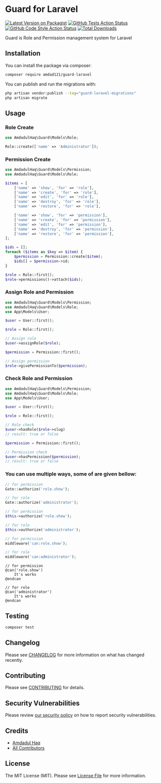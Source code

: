 # Guard for Laravel

[![Latest Version on Packagist](https://img.shields.io/packagist/v/amdad121/guard-laravel.svg?style=flat-square)](https://packagist.org/packages/amdad121/guard-laravel)
[![GitHub Tests Action Status](https://img.shields.io/github/actions/workflow/status/amdad121/guard-laravel/run-tests.yml?branch=main&label=tests&style=flat-square)](https://github.com/amdad121/guard-laravel/actions?query=workflow%3Arun-tests+branch%3Amain)
[![GitHub Code Style Action Status](https://img.shields.io/github/actions/workflow/status/amdad121/guard-laravel/fix-php-code-style-issues.yml?branch=main&label=code%20style&style=flat-square)](https://github.com/amdad121/guard-laravel/actions?query=workflow%3A"Fix+PHP+code+style+issues"+branch%3Amain)
[![Total Downloads](https://img.shields.io/packagist/dt/amdad121/guard-laravel.svg?style=flat-square)](https://packagist.org/packages/amdad121/guard-laravel)

Guard is Role and Permission management system for Laravel

## Installation

You can install the package via composer:

```bash
composer require amdad121/guard-laravel
```

You can publish and run the migrations with:

```bash
php artisan vendor:publish --tag="guard-laravel-migrations"
php artisan migrate
```

## Usage

### Role Create

```php
use AmdadulHaq\Guard\Models\Role;

Role::create(['name' => 'Administrator']);
```

### Permission Create

```php
use AmdadulHaq\Guard\Models\Permission;
use AmdadulHaq\Guard\Models\Role;

$items = [
    ['name' => 'show', 'for' => 'role'],
    ['name' => 'create', 'for' => 'role'],
    ['name' => 'edit', 'for' => 'role'],
    ['name' => 'destroy', 'for' => 'role'],
    ['name' => 'restore', 'for' => 'role'],

    ['name' => 'show', 'for' => 'permission'],
    ['name' => 'create', 'for' => 'permission'],
    ['name' => 'edit', 'for' => 'permission'],
    ['name' => 'destroy', 'for' => 'permission'],
    ['name' => 'restore', 'for' => 'permission'],
];

$ids = [];
foreach ($items as $key => $item) {
    $permission = Permission::create($item);
    $ids[] = $permission->id;
}

$role = Role::first();
$role->permissions()->attach($ids);
```

### Assign Role and Permission

```php
use AmdadulHaq\Guard\Models\Permission;
use AmdadulHaq\Guard\Models\Role;
use App\Models\User;

$user = User::first();

$role = Role::first();

// Assign role
$user->assignRole($role);

$permission = Permission::first();

// Assign permission
$role->givePermissionTo($permission);
```

### Check Role and Permission

```php
use AmdadulHaq\Guard\Models\Permission;
use AmdadulHaq\Guard\Models\Role;
use App\Models\User;

$user = User::first();

$role = Role::first();

// Role check
$user->hasRole($role->slug)
// result: true or false

$permission = Permission::first();

// Permission check
$user->hasPermission($permission);
// result: true or false
```

### You can use multiple ways, some of are given bellow:

```php
// for permission
Gate::authorize('role.show');

// for role
Gate::authorize('administrator');
```

```php
// for permission
$this->authorize('role.show');

// for role
$this->authorize('administrator');
```

```php
// for permission
middleware('can:role.show');

// for role
middleware('can:administrator');
```

```blade
// for permission
@can('role.show')
    It's works
@endcan

// for role
@can('administrator')
    It's works
@endcan
```

## Testing

```bash
composer test
```

## Changelog

Please see [CHANGELOG](CHANGELOG.md) for more information on what has changed recently.

## Contributing

Please see [CONTRIBUTING](CONTRIBUTING.md) for details.

## Security Vulnerabilities

Please review [our security policy](../../security/policy) on how to report security vulnerabilities.

## Credits

-   [Amdadul Haq](https://github.com/amdad121)
-   [All Contributors](../../contributors)

## License

The MIT License (MIT). Please see [License File](LICENSE.md) for more information.
